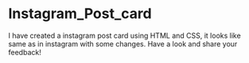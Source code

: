# Instagram_Post_card
I have created a instagram post card using HTML and CSS, it looks like same as in instagram with some changes.
Have a look and share your feedback!
